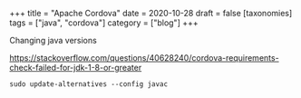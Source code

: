 +++
title = "Apache Cordova"
date = 2020-10-28
draft = false
[taxonomies]
tags = ["java", "cordova"]
category = ["blog"]
+++

Changing java versions

https://stackoverflow.com/questions/40628240/cordova-requirements-check-failed-for-jdk-1-8-or-greater

```sudo update-alternatives --config javac```
